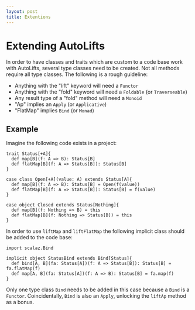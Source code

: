 ```yaml
---
layout: post
title: Extentions
---
```

# Extending AutoLifts

In order to have classes and traits which are custom to a code base work with AutoLifts, several type classes need to be created. Not all methods require all type classes. The following is a rough guideline:

 * Anything with the "lift" keyword will need a `Functor`
 * Anything with the "fold" keyword will need a `Foldable` (or `Traverseable`)
 * Any result type of a "fold" method will need a `Monoid`
 * "Ap" implies an `Apply` (or `Applicative`)
 * "FlatMap" implies `Bind` (or `Monad`)

## Example

Imagine the following code exists in a project:

```tut
trait Status[+A]{
  def map[B](f: A => B): Status[B]
  def flatMap[B](f: A => Status[B]): Status[B]
}

case class Open[+A](value: A) extends Status[A]{
  def map[B](f: A => B): Status[B] = Open(f(value))
  def flatMap[B](f: A => Status[B]): Status[B] = f(value)
}

case object Closed extends Status[Nothing]{
  def map[B](f: Nothing => B) = this
  def flatMap[B](f: Nothing => Status[B]) = this
}
```

In order to use `liftMap` and `liftFlatMap` the following implicit class should be added to the code base:

```
import scalaz.Bind

implicit object StatusBind extends Bind[Status]{
  def bind[A, B](fa: Status[A])(f: A => Status[B]): Status[B] = fa.flatMap(f)
  def map[A, B](fa: Status[A])(f: A => B): Status[B] = fa.map(f)
}
```

Only one type class `Bind` needs to be added in this case because a `Bind` is a `Functor`. Coincidentally, `Bind` is also an `Apply`, unlocking the `liftAp` method as a bonus.